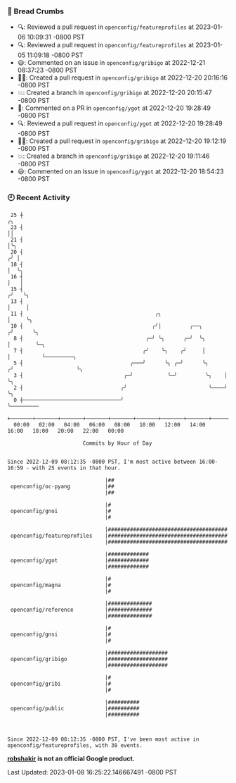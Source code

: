 ### 🍞 Bread Crumbs

 * 🔍: Reviewed a pull request in  `openconfig/featureprofiles` at 2023-01-06 10:09:31 -0800 PST
 * 🔍: Reviewed a pull request in  `openconfig/featureprofiles` at 2023-01-05 11:09:18 -0800 PST
 * 😃: Commented on an issue in `openconfig/gribigo` at 2022-12-21 08:37:23 -0800 PST
 * ✍🏼: Created a pull request in `openconfig/gribigo` at 2022-12-20 20:16:16 -0800 PST
 * 💥: Created a branch in `openconfig/gribigo` at 2022-12-20 20:15:47 -0800 PST
 * 💬: Commented on a PR in  `openconfig/ygot` at 2022-12-20 19:28:49 -0800 PST
 * 🔍: Reviewed a pull request in  `openconfig/ygot` at 2022-12-20 19:28:49 -0800 PST
 * ✍🏼: Created a pull request in `openconfig/gribigo` at 2022-12-20 19:12:19 -0800 PST
 * 💥: Created a branch in `openconfig/gribigo` at 2022-12-20 19:11:46 -0800 PST
 * 😃: Commented on an issue in `openconfig/ygot` at 2022-12-20 18:54:23 -0800 PST

### 🕘 Recent Activity
```
 25 ┼                                                                    ╭╮
 23 ┤                                                                    ││
 21 ┤                                                                    │╰╮
 20 ┤                                                                   ╭╯ │
 18 ┤                                                                   │  ╰╮
 16 ┤                                                                   │   │
 15 ┤                                                                  ╭╯   ╰╮
 13 ┤                                                                  │     │
 11 ┤                                          ╭╮                      │     ╰╮
 10 ┤                                         ╭╯│         ╭──╮        ╭╯      ╰╮
  8 ┤                                       ╭─╯ ╰╮      ╭─╯  ╰╮       │        ╰─╮
  7 ┤                                      ╭╯    ╰╮    ╭╯     │       │          ╰─────────╮
  5 ┤                                  ╭───╯      ╰╮ ╭─╯      ╰╮     ╭╯                    ╰╮
  3 ┤                                ╭─╯           ╰─╯         ╰╮    │                      ╰╮
  2 ┤                               ╭╯                          ╰────╯                       ╰╮
  0 ┼───────────────────────────────╯                                                         ╰─────────
    +───────+───────+───────+───────+───────+───────+───────+───────+───────+───────+───────+───────+────
  00:00   02:00   04:00   06:00   08:00   10:00   12:00   14:00   16:00   18:00   20:00   22:00   00:00   

						Commits by Hour of Day


Since 2022-12-09 08:12:35 -0800 PST, I'm most active between 16:00-16:59 - with 25 events in that hour.

```



```
                               |##
 openconfig/oc-pyang           |##
                               |##

                               |#
 openconfig/gnoi               |#
                               |#

                               |######################################
 openconfig/featureprofiles    |######################################
                               |######################################

                               |#############
 openconfig/ygot               |#############
                               |#############

                               |#
 openconfig/magna              |#
                               |#

                               |##############
 openconfig/reference          |##############
                               |##############

                               |#
 openconfig/gnsi               |#
                               |#

                               |###################
 openconfig/gribigo            |###################
                               |###################

                               |#
 openconfig/gribi              |#
                               |#

                               |##########
 openconfig/public             |##########
                               |##########



Since 2022-12-09 08:12:35 -0800 PST, I've been most active in openconfig/featureprofiles, with 38 events.

```
**[robshakir](mailto:robjs@google.com) is not an official Google product.**  


Last Updated: 2023-01-08 16:25:22.146667491 -0800 PST
